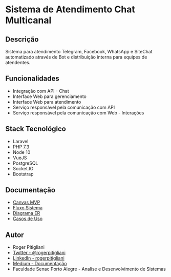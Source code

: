 # Sistema de Atendimento Chat Multicanal

## Descrição
Sistema para atendimento Telegram, Facebook, WhatsApp e SiteChat automatizado através de Bot e distribuição interna para equipes de atendentes.

## Funcionalidades
- Integração com API - Chat
- Interface Web para gerenciamento
- Interface Web para atendimento
- Serviço responsável pela comunicação com API
- Serviço responsável pela comunicação com Web - Interações

## Stack Tecnológico 
- Laravel
- PHP 7.3
- Node 10
- VueJS
- PostgreSQL
- Socket.IO
- Bootstrap

## Documentação
- [Canvas MVP](https://github.com/rogerpitigliani/projetoads/blob/master/documentacao/Canvas_MVP.pdf)
- [Fluxo Sistema](https://github.com/rogerpitigliani/projetoads/blob/master/documentacao/FluxoAplicacao.png)
- [Diagrama ER]()
- [Casos de Uso](https://github.com/rogerpitigliani/projetoads/blob/master/documentacao/DiagramaCasosDeUso.png)

## Autor
- Roger Pitigliani
- [Twitter - @rogerpitigliani](https://twitter.com/rogerpitigliani)
- [LinkedIn - rogerpitigliani](https://www.linkedin.com/in/rogerpitigliani/)
- [Medium - Documentação](https://medium.com/@rogerpitigliani/gateway-mensageiro-1f96e7fc67b8)
- Faculdade Senac Porto Alegre - Analise e Desenvolvimento de Sistemas
